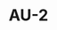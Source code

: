 ---
layout: default
title: AU-2
parent: AU - Audit and Accountability
nav_order: 3
has_children: true
---